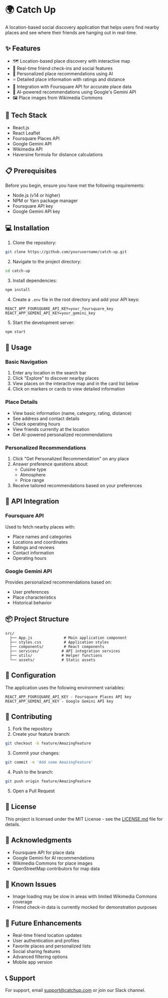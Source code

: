 # 🌍 Catch Up

A location-based social discovery application that helps users find nearby places and see where their friends are hanging out in real-time.

## ✨ Features

- 🗺️ Location-based place discovery with interactive map
- 👥 Real-time friend check-ins and social features
- 🎯 Personalized place recommendations using AI
- ⭐ Detailed place information with ratings and distance
- 📍 Integration with Foursquare API for accurate place data
- 🤖 AI-powered recommendations using Google's Gemini API
- 🖼️ Place images from Wikimedia Commons

## 🚀 Tech Stack

- React.js
- React Leaflet
- Foursquare Places API
- Google Gemini API
- Wikimedia API
- Haversine formula for distance calculations

## 📋 Prerequisites

Before you begin, ensure you have met the following requirements:

- Node.js (v14 or higher)
- NPM or Yarn package manager
- Foursquare API key
- Google Gemini API key

## 💻 Installation

1. Clone the repository:
```bash
git clone https://github.com/yourusername/catch-up.git
```

2. Navigate to the project directory:
```bash
cd catch-up
```

3. Install dependencies:
```bash
npm install
```

4. Create a `.env` file in the root directory and add your API keys:
```env
REACT_APP_FOURSQUARE_API_KEY=your_foursquare_key
REACT_APP_GEMINI_API_KEY=your_gemini_key
```

5. Start the development server:
```bash
npm start
```

## 📱 Usage

### Basic Navigation
1. Enter any location in the search bar
2. Click "Explore" to discover nearby places
3. View places on the interactive map and in the card list below
4. Click on markers or cards to view detailed information

### Place Details
- View basic information (name, category, rating, distance)
- See address and contact details
- Check operating hours
- View friends currently at the location
- Get AI-powered personalized recommendations

### Personalized Recommendations
1. Click "Get Personalized Recommendation" on any place
2. Answer preference questions about:
   - Cuisine type
   - Atmosphere
   - Price range
3. Receive tailored recommendations based on your preferences

## 🔌 API Integration

### Foursquare API
Used to fetch nearby places with:
- Place names and categories
- Locations and coordinates
- Ratings and reviews
- Contact information
- Operating hours

### Google Gemini API
Provides personalized recommendations based on:
- User preferences
- Place characteristics
- Historical behavior

## 📦 Project Structure

```
src/
  ├── App.js              # Main application component
  ├── styles.css          # Application styles
  ├── components/         # React components
  ├── services/          # API integration services
  ├── utils/             # Helper functions
  └── assets/            # Static assets
```

## 🔧 Configuration

The application uses the following environment variables:

```env
REACT_APP_FOURSQUARE_API_KEY - Foursquare Places API key
REACT_APP_GEMINI_API_KEY - Google Gemini API key
```

## 🤝 Contributing

1. Fork the repository
2. Create your feature branch:
```bash
git checkout -b feature/AmazingFeature
```
3. Commit your changes:
```bash
git commit -m 'Add some AmazingFeature'
```
4. Push to the branch:
```bash
git push origin feature/AmazingFeature
```
5. Open a Pull Request

## 📝 License

This project is licensed under the MIT License - see the [LICENSE.md](LICENSE.md) file for details.

## 👏 Acknowledgments

- Foursquare API for place data
- Google Gemini for AI recommendations
- Wikimedia Commons for place images
- OpenStreetMap contributors for map data

## 🐛 Known Issues

- Image loading may be slow in areas with limited Wikimedia Commons coverage
- Friend check-in data is currently mocked for demonstration purposes

## 🔮 Future Enhancements

- Real-time friend location updates
- User authentication and profiles
- Favorite places and personalized lists
- Social sharing features
- Advanced filtering options
- Mobile app version

## 📞 Support

For support, email support@catchup.com or join our Slack channel.

